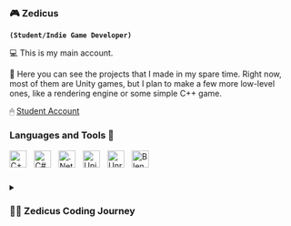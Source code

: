 ### 🎮 Zedicus 

**`(Student/Indie Game Developer)`**

💻 This is my main account.

🎲 Here you can see the projects that I made in my spare time. Right now, most of them are Unity games, but I plan to make a few more low-level ones, like a rendering engine or some simple C++ game.

🖱 [Student Account](https://github.com/zedicus25)


### Languages and Tools 📌

<img align="left" alt="C++" width="30px" style="padding-right:10px;" src="https://cdn.jsdelivr.net/gh/devicons/devicon/icons/cplusplus/cplusplus-original.svg" />
<img align="left" alt="C#" width="30px" style="padding-right:10px;" src="https://cdn.jsdelivr.net/gh/devicons/devicon/icons/csharp/csharp-original.svg" /> 
<img align="left" alt=".NetCore" width="30px" style="padding-right:10px;" src="https://cdn.jsdelivr.net/gh/devicons/devicon/icons/dotnetcore/dotnetcore-original.svg" /> 
<img align="left" alt="Unity" width="30px" style="padding-right:10px;" src="https://cdn.jsdelivr.net/gh/devicons/devicon/icons/unity/unity-original.svg" />
<img align="left" alt="Unreal Engine" width="30px" style="padding-right:10px;" src="https://cdn.jsdelivr.net/gh/devicons/devicon/icons/unrealengine/unrealengine-original.svg" />
<img align="left" alt="Blender" width="30px" style="padding-right:10px;" src="https://cdn.jsdelivr.net/gh/devicons/devicon/icons/blender/blender-original.svg" />
<br/>

#

<details>
 <summary><h3>👨‍💻 Zedicus Coding Journey</h3></summary>
   I started my career as a software development student, learning Unity and game development at the same time. After I realised that the place where I was studying would not provide me with the necessary knowledge, I dropped out after 2.5 years of study and moved to another city, where I entered a private educational institution, where I learned all the technologies mentioned above. I am currently finishing my studies at this place and will be submitting my diploma thesis. At the same time, I continue to study GameDev, now I am learning Unreal Engine.

<!--
**Zedicus52/Zedicus52** is a ✨ _special_ ✨ repository because its `README.md` (this file) appears on your GitHub profile.

Here are some ideas to get you started:

- 🔭 I’m currently working on ...
- 🌱 I’m currently learning ...
- 👯 I’m looking to collaborate on ...
- 🤔 I’m looking for help with ...
- 💬 Ask me about ...
- 📫 How to reach me: ...
- 😄 Pronouns: ...
- ⚡ Fun fact: ...
-->
